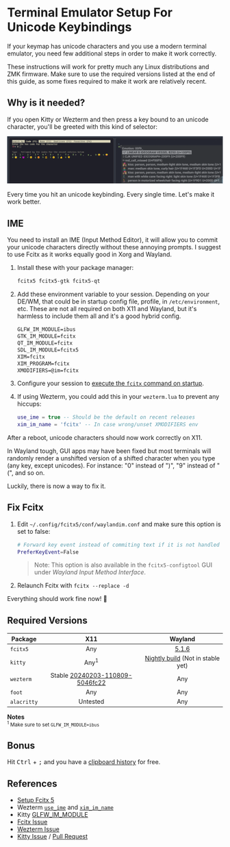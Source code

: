 # Terminal Emulator Setup For Unicode Keybindings

If your keymap has unicode characters and you use a modern terminal emulator,
you need few additional steps in order to make it work correctly.

These instructions will work for pretty much any Linux distributions and ZMK
firmware. Make sure to use the required versions listed at the end of this
guide, as some fixes required to make it work are relatively recent.

## Why is it needed?

If you open Kitty or Wezterm and then press a key bound to an unicode character,
you'll be greeted with this kind of selector:

![Unicode selector in Kitty and Wezterm](./images/docs/ime_selector.png)

Every time you hit an unicode keybinding. Every single time. Let's make it work
better.

## IME

You need to install an IME (Input Method Editor), it will allow you to
commit your unicode characters directly without these annoying prompts. I
suggest to use Fcitx as it works equally good in Xorg and Wayland.

1. Install these with your package manager:

   ```txt
   fcitx5 fcitx5-gtk fcitx5-qt
   ```

1. Add these environment variable to your session. Depending on your DE/WM, that
   could be in startup config file, profile, in `/etc/environment`, etc. These
   are not all required on both X11 and Wayland, but it's harmless to include
   them all and it's a good hybrid config.

   ```env
   GLFW_IM_MODULE=ibus
   GTK_IM_MODULE=fcitx
   QT_IM_MODULE=fcitx
   SDL_IM_MODULE=fcitx5
   XIM=fcitx
   XIM_PROGRAM=fcitx
   XMODIFIERS=@im=fcitx
   ```

1. Configure your session to [execute the `fcitx` command on startup](https://fcitx-im.org/wiki/Setup_Fcitx_5).

1. If using Wezterm, you could add this in your `wezterm.lua` to prevent
   any hiccups:

   ```lua
   use_ime = true -- Should be the default on recent releases
   xim_im_name = 'fcitx' -- In case wrong/unset XMODIFIERS env
   ```

After a reboot, unicode characters should now work correctly on X11.

In Wayland tough, GUI apps may have been fixed but most terminals will randomly 
render a unshifted version of a shifted character when you type (any key, except
unicodes). For instance: "0" instead of ")", "9" instead of "(", and so on.

Luckily, there is now a way to fix it.

## Fix Fcitx

1. Edit `~/.config/fcitx5/conf/waylandim.conf` and make sure this option is set 
   to false:

      ```sh
      # Forward key event instead of commiting text if it is not handled
      PreferKeyEvent=False
      ```

      > Note: This option is also available in the `fcitx5-configtool` GUI under
      > _Wayland Input Method Interface_.

1. Relaunch Fcitx with `fcitx --replace -d`

Everything should work fine now! 🚀

## Required Versions

| Package | X11 | Wayland |
|---------|:---:|:---------:|
| `fcitx5` | Any | [5.1.6](https://github.com/fcitx/fcitx5/releases/tag/5.1.6) |
| `kitty` | Any<sup>1</sup> | [Nightly build](https://github.com/kovidgoyal/kitty/releases/tag/nightly) (Not in stable yet)         |
| `wezterm` | Stable [20240203-110809-5046fc22](https://github.com/wez/wezterm/releases/tag/20240203-110809-5046fc22)| Any |
| `foot` | Any | Any |
| `alacritty` | Untested | Any |

**Notes**<br>
<small><sup>1</sup> Make sure to set `GLFW_IM_MODULE=ibus`</small>

## Bonus

Hit <kbd>Ctrl</kbd> + <kbd>;</kbd> and you have a
[clipboard history](https://fcitx-im.org/wiki/Clipboard) for free.

## References

- [Setup Fcitx 5](https://fcitx-im.org/wiki/Setup_Fcitx_5)
- Wezterm [`use_ime`](https://wezfurlong.org/wezterm/config/lua/config/use_ime.html)
  and [`xim_im_name`](https://wezfurlong.org/wezterm/config/lua/config/xim_im_name.html)
- Kitty [GLFW_IM_MODULE](https://sw.kovidgoyal.net/kitty/glossary/#envvar-GLFW_IM_MODULE)
- [Fcitx Issue](https://github.com/fcitx/fcitx5/issues/893)
- [Wezterm Issue](https://github.com/wez/wezterm/issues/4615)
- [Kitty Issue](https://github.com/kovidgoyal/kitty/issues/7258) / [Pull Request](https://github.com/kovidgoyal/kitty/pull/7283)

